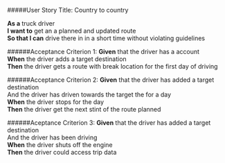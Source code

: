 #####User Story Title: Country to country

<b>As a</b> truck driver <br />
<b>I want to</b> get an a planned and updated route<br />
<b>So that I can</b> drive there in in a short time without violating guidelines

######Acceptance Criterion 1:
<b>Given</b> that the driver has a account<br />
<b>When</b> the driver adds a target destination<br />
<b>Then</b> the driver gets a route with break location for the first day of driving<br />

######Acceptance Criterion 2:
<b>Given</b> that the driver has added a target destination<br />
And the driver has driven towards the target the for a day<br />
<b>When</b> the driver stops for the day<br />
<b>Then</b> the driver get the next stint of the route planned<br />

######Aceptance Criterion 3:
<b>Given</b> that the driver has added a target destination<br />
And the driver has been driving<br />
<b>When</b> the driver shuts off the engine<br />
<b>Then</b> the driver could access trip data<br />